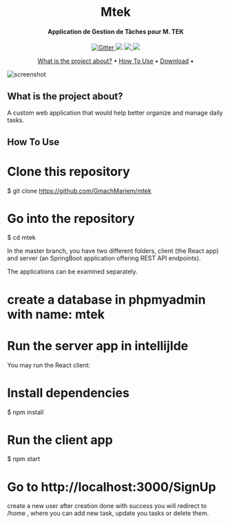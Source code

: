 <h1 align="center">
 Mtek
  <br>
</h1>

<h4 align="center">Application de Gestion de Tâches pour M. TEK</h4>

<p align="center">
  <a href="https://badge.fury.io/js/electron-markdownify">
    <img src="https://badge.fury.io/js/electron-markdownify.svg"
         alt="Gitter">
  </a>
  <a href="https://gitter.im/amitmerchant1990/electron-markdownify"><img src="https://badges.gitter.im/amitmerchant1990/electron-markdownify.svg"></a>
  <a href="https://saythanks.io/to/bullredeyes@gmail.com">
      <img src="https://img.shields.io/badge/SayThanks.io-%E2%98%BC-1EAEDB.svg">
  </a>
  <a href="https://www.paypal.me/AmitMerchant">
    <img src="https://img.shields.io/badge/$-donate-ff69b4.svg?maxAge=2592000&amp;style=flat">
  </a>
</p>

<p align="center">
  <a href="#what is the project about?">What is the project about?</a> •
  <a href="#how-to-use">How To Use</a> •
  <a href="#download">Download</a> •
  
</p>

![screenshot](https://github.com/GmachMariem/mtek/blob/master/mtekdemo.gif)

## What is the project about?

A custom web application that would help better organize and manage daily tasks.

## How To Use

# Clone this repository
$ git clone https://github.com/GmachMariem/mtek

# Go into the repository
$ cd mtek

In the master branch, you have two different folders, client (the React app) and server (an SpringBoot application offering REST API endpoints).

The applications can be examined separately. 

# create a database in phpmyadmin with name: mtek

# Run the server app in intellijIde

You may run the React client:

# Install dependencies
$ npm install

# Run the client app
$ npm start

# Go to http://localhost:3000/SignUp 
create a new user 
after creation done with success you will redirect to /home , where you can add new task, update you tasks or delete them.


```
